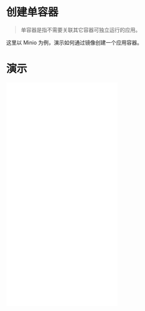 # 创建单容器

> 单容器是指不需要关联其它容器可独立运行的应用。

这里以 Minio 为例，演示如何通过镜像创建一个应用容器。

# 演示

<iframe src="//player.bilibili.com/player.html?isOutside=true&aid=112484158931712&bvid=BV1MfgcehEZy&cid=500001554797263&p=1" scrolling="no" border="0" height="600" frameborder="no" framespacing="0" allowfullscreen="true"></iframe>
